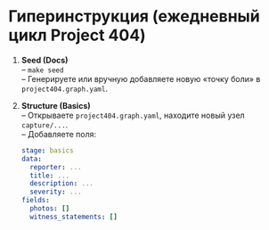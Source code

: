 # Гиперинструкция (ежедневный цикл Project 404)

1. **Seed (Docs)**  
   – `make seed`  
   – Генерируете или вручную добавляете новую «точку боли» в `project404.graph.yaml`.

2. **Structure (Basics)**  
   – Открываете `project404.graph.yaml`, находите новый узел `capture/...`.  
   – Добавляете поля:
   ```yaml
   stage: basics
   data:
     reporter: ...
     title: ...
     description: ...
     severity: ...
   fields:
     photos: []
     witness_statements: []

